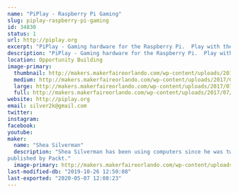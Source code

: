 ```yaml
---
name: "PiPlay - Raspberry Pi Gaming"
slug: piplay-raspberry-pi-gaming
id: 34830
status: 1
url: http://piplay.org
excerpt: "PiPlay - Gaming hardware for the Raspberry Pi.  Play with the PiPlay Portable, PiPlay Deskcade, and the Nintendo Switch Arcade."
description: "PiPlay - Gaming hardware for the Raspberry Pi.  Play with the PiPlay Portable, PiPlay Deskcade, and the Nintendo Switch Arcade."
location: Opportunity Building
image-primary:
  thumbnail: http://makers.makerfaireorlando.com/wp-content/uploads/2017/07/header2-150x150.png
  medium: http://makers.makerfaireorlando.com/wp-content/uploads/2017/07/header2-300x169.png
  large: http://makers.makerfaireorlando.com/wp-content/uploads/2017/07/header2-1024x576.png
  full: http://makers.makerfaireorlando.com/wp-content/uploads/2017/07/header2.png
website: http://piplay.org
email: silver2k@gmail.com
twitter: 
instagram: 
facebook: 
youtube: 
maker:
  name: "Shea Silverman"
  description: "Shea Silverman has been using computers since he was two years old.  He has always been drawn to technology, video games, education, and the public sector. He is an employee at the Center for Distributed Learning at UCF, where he spends his time researching and developing new ways to enhance online learning.  He is a member of the Orlando makerspace FamiLAB, and alumni of the University of Central Florida.  He has been published in 2600: The Hacker Quarterly, was a technical reviewer for the Raspberry Pi Networking Cookbook, and has been previously 
published by Packt."
  image-primary: http://makers.makerfaireorlando.com/wp-content/uploads/2015/06/IMGP0453-1385501391_420_420_75_s_c1.jpg
last-modified-db: "2019-10-26 12:50:08"
last-exported: "2020-05-07 12:08:23"
---
```

